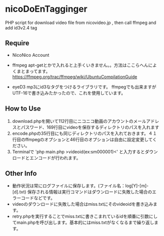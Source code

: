 nicoDoEnTagginger
=================

PHP script for download video file from nicovideo.jp , then call ffmpeg and add id3v2.4 tag

Require
--------
* NicoNico Account

* ffmpeg
apt-getとかで入れると上手くいきません。。方法はここらへんによくまとまってます。
<https://ffmpeg.org/trac/ffmpeg/wiki/UbuntuCompilationGuide>

* eyeD3
mp3にid3なタグをつけるライブラリです。 ffmpegでも出来ますがUTF-16で書き込みたかったので、これを使用しています。

How to Use
----------
1. download.phpを開いて112行目にニコニコ動画のアカウントのメールアドレスとパスワード、169行目にvideoを保存するディレクトリのパスを入れます
2. encode.phpの35行目にも同じディレクトリのパスを入れておきます。４１行目のffmpegのオプションと46行目のオプションは自由に設定変更してください。
3. Terminalで 'php main.php &gt;videoid(ex:sm000001)&lt;' と入力するとダウンロードとエンコードが行われます。

Other Info
----------
* 動作状況は常にログファイルに保存します。(ファイル名：log[Y]-[m]-[d].txt)
		  保存される情報は実行コマンドはダウンロードに失敗した場合のエラーコードなどです。
* videoのダウンロードに失敗した場合はmiss.txtにそのvideoidを書き込みます。
* retry.phpを実行することでmiss.txtに書きこまれているidを順番に引数にしてmain.phpを呼び出します。基本的にはmiss.txtがなくなるまで繰り返します。
